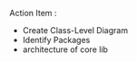 <p>Action Item :</p>
  <p>
  <ul>
  <li>
  Create Class-Level Diagram
  </li>
  <li>
  Identify Packages
  </li>
  <li>
  architecture of core lib
  </li>
  </ul>
  </p>
   
